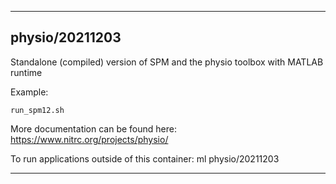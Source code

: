 
----------------------------------
## physio/20211203 ##
Standalone (compiled) version of SPM and the physio toolbox with MATLAB runtime

Example:
```
run_spm12.sh
```

More documentation can be found here: https://www.nitrc.org/projects/physio/

To run applications outside of this container: ml physio/20211203

----------------------------------
